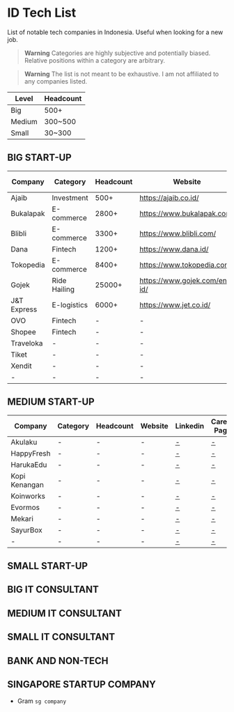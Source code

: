 # ID Tech List

List of notable tech companies in Indonesia. Useful when looking for a new job.

> **Warning**
> Categories are highly subjective and potentially biased. Relative positions within a category are arbitrary.

> **Warning**
> The list is not meant to be exhaustive. I am not affiliated to any companies listed.

| Level  | Headcount |
| ------ | --------- |
| Big    | 500+      |
| Medium | 300~500   |
| Small  | 30~300    |

## BIG START-UP

| Company     | Category     | Headcount | Website                      | Linkedin                                                                             | Career Page                                    |
| ----------- | ------------ | --------- | ---------------------------- | ------------------------------------------------------------------------------------ | ---------------------------------------------- |
| Ajaib       | Investment   | 500+      | https://ajaib.co.id/         | [Ajaib](https://www.linkedin.com/company/ajaib-id/)                                  | [Ajaib](https://career.ajaib.co.id/)           |
| Bukalapak   | E-commerce   | 2800+     | https://www.bukalapak.com/   | [Bukalapak](https://www.linkedin.com/company/pt-bukalapak-com/)                      | [Bukalapak](https://careers.bukalapak.com/)    |
| Blibli      | E-commerce   | 3300+     | https://www.blibli.com/      | [Blibli](https://www.linkedin.com/company/blibli/)                                   | [Blibli](https://careers.blibli.com/)          |
| Dana        | Fintech      | 1200+     | https://www.dana.id/         | [Dana](https://www.linkedin.com/company/dana-indonesia/)                             | [Dana](https://www.dana.id/career)             |
| Tokopedia   | E-commerce   | 8400+     | https://www.tokopedia.com/   | [Tokopedia](https://www.linkedin.com/company/pt--tokopedia/)                         | [Tokopedia](https://www.tokopedia.com/careers) |
| Gojek       | Ride Hailing | 25000+    | https://www.gojek.com/en-id/ | [Gojek](https://www.linkedin.com/company/gojek/)                                     | [Gojek](https://career.gojek.com/)             |
| J&T Express | E-logistics  | 6000+     | https://www.jet.co.id/       | [J&T Express](https://www.linkedin.com/company/pt--global-jet-express-j&t-express-/) | [J&T Express](https://jet.co.id/about/career)  |
| OVO         | Fintech      | -         | -                            | [-](-)                                                                               | [-]()                                          |
| Shopee      | Fintech      | -         | -                            | [-](-)                                                                               | [-]()                                          |
| Traveloka   | -            | -         | -                            | [-](-)                                                                               | [-]()                                          |
| Tiket       | -            | -         | -                            | [-](-)                                                                               | [-]()                                          |
| Xendit      | -            | -         | -                            | [-](-)                                                                               | [-]()                                          |
| -           | -            | -         | -                            | [-](-)                                                                               | [-]()                                          |

## MEDIUM START-UP

| Company       | Category | Headcount | Website | Linkedin | Career Page |
| ------------- | -------- | --------- | ------- | -------- | ----------- |
| Akulaku       | -        | -         | -       | [-](-)   | [-]()       |
| HappyFresh    | -        | -         | -       | [-](-)   | [-]()       |
| HarukaEdu     | -        | -         | -       | [-](-)   | [-]()       |
| Kopi Kenangan | -        | -         | -       | [-](-)   | [-]()       |
| Koinworks     | -        | -         | -       | [-](-)   | [-]()       |
| Evormos       | -        | -         | -       | [-](-)   | [-]()       |
| Mekari        | -        | -         | -       | [-](-)   | [-]()       |
| SayurBox      | -        | -         | -       | [-](-)   | [-]()       |
| -             | -        | -         | -       | [-](-)   | [-]()       |

## SMALL START-UP

## BIG IT CONSULTANT

## MEDIUM IT CONSULTANT

## SMALL IT CONSULTANT

## BANK AND NON-TECH

## SINGAPORE STARTUP COMPANY

- Gram `sg company`
